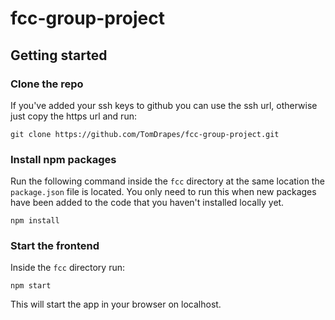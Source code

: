 # fcc-group-project

## Getting started

### Clone the repo
If you've added your ssh keys to github you can use the ssh url, otherwise just copy the https url and run:

`git clone https://github.com/TomDrapes/fcc-group-project.git` 

### Install npm packages
Run the following command inside the `fcc` directory at the same location the `package.json` file is located. You only need to run this when new packages
have been added to the code that you haven't installed locally yet.

`npm install`

### Start the frontend

Inside the `fcc` directory run:

`npm start`

This will start the app in your browser on localhost.
